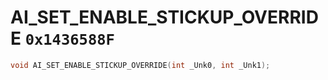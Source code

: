 # AI_SET_ENABLE_STICKUP_OVERRIDE `0x1436588F`

```cpp
void AI_SET_ENABLE_STICKUP_OVERRIDE(int _Unk0, int _Unk1);
```